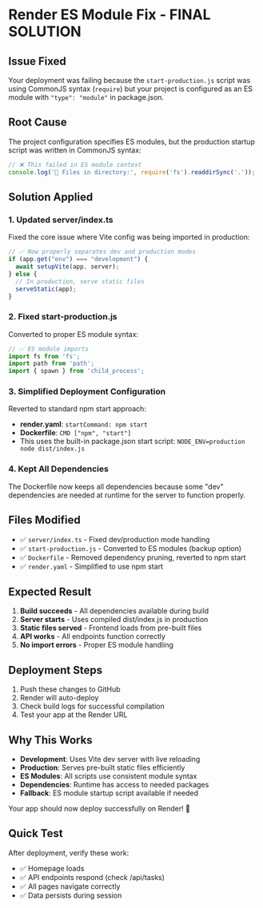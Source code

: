 # Render ES Module Fix - FINAL SOLUTION

## Issue Fixed
Your deployment was failing because the `start-production.js` script was using CommonJS syntax (`require`) but your project is configured as an ES module with `"type": "module"` in package.json.

## Root Cause
The project configuration specifies ES modules, but the production startup script was written in CommonJS syntax:
```javascript
// ❌ This failed in ES module context
console.log('📂 Files in directory:', require('fs').readdirSync('.'));
```

## Solution Applied

### 1. Updated server/index.ts
Fixed the core issue where Vite config was being imported in production:
```typescript
// ✅ Now properly separates dev and production modes
if (app.get("env") === "development") {
  await setupVite(app, server);
} else {
  // In production, serve static files
  serveStatic(app);
}
```

### 2. Fixed start-production.js
Converted to proper ES module syntax:
```javascript
// ✅ ES module imports
import fs from 'fs';
import path from 'path';
import { spawn } from 'child_process';
```

### 3. Simplified Deployment Configuration
Reverted to standard npm start approach:
- **render.yaml**: `startCommand: npm start`
- **Dockerfile**: `CMD ["npm", "start"]`
- This uses the built-in package.json start script: `NODE_ENV=production node dist/index.js`

### 4. Kept All Dependencies
The Dockerfile now keeps all dependencies because some "dev" dependencies are needed at runtime for the server to function properly.

## Files Modified
- ✅ `server/index.ts` - Fixed dev/production mode handling
- ✅ `start-production.js` - Converted to ES modules (backup option)
- ✅ `Dockerfile` - Removed dependency pruning, reverted to npm start
- ✅ `render.yaml` - Simplified to use npm start

## Expected Result
1. **Build succeeds** - All dependencies available during build
2. **Server starts** - Uses compiled dist/index.js in production
3. **Static files served** - Frontend loads from pre-built files
4. **API works** - All endpoints function correctly
5. **No import errors** - Proper ES module handling

## Deployment Steps
1. Push these changes to GitHub
2. Render will auto-deploy
3. Check build logs for successful compilation
4. Test your app at the Render URL

## Why This Works
- **Development**: Uses Vite dev server with live reloading
- **Production**: Serves pre-built static files efficiently
- **ES Modules**: All scripts use consistent module syntax
- **Dependencies**: Runtime has access to needed packages
- **Fallback**: ES module startup script available if needed

Your app should now deploy successfully on Render! 🚀

## Quick Test
After deployment, verify these work:
- ✅ Homepage loads
- ✅ API endpoints respond (check /api/tasks)
- ✅ All pages navigate correctly
- ✅ Data persists during session